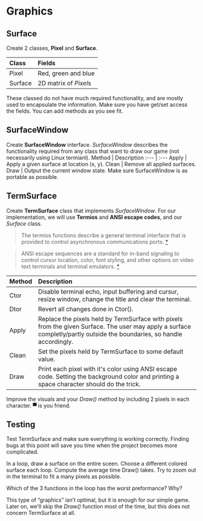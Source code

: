 # Graphics

## Surface

Create 2 classes, **Pixel** and **Surface**.

Class   |   Fields
:---    |   :---
Pixel   |   Red, green and blue
Surface |   2D matrix of *Pixel*s

These classed do not have much required functionality, and are mostly used to encapsulate the information. Make sure you have get/set access the fields.
You can add methods as you see fit.

## SurfaceWindow

Create **SurfaceWindow** interface.
*SurfaceWindow* describes the functionality required from any class that want to draw our game (not necessarily using Linux termianl).
Method  |   Description
:---    |   :---
Apply   |   Apply a given surface at location (x, y).
Clean   |   Remove all applied surfaces.
Draw    |   Output the current window state.
Make sure SurfaceWindow is as portable as possible.

## TermSurface

Create **TermSurface** class that implements *SurfaceWindow*.
For our implementation, we will use **Termios** and **ANSI escape codes**, and our *Surface* class.

> The termios functions describe a general terminal interface that is provided to control asynchronous communications ports. [*](https://en.wikipedia.org/wiki/ANSI_escape_code)

> ANSI escape sequences are a standard for in-band signaling to control cursor location, color, font styling, and other options on video text terminals and terminal emulators. [*](https://man7.org/linux/man-pages/man3/termios.3.html)

Method  |   Description
:---    |   :---
Ctor    |   Disable terminal echo, input buffering and cursur, resize window, change the title and clear the terminal.
Dtor    |   Revert all changes done in Ctor().
Apply   |   Replace the pixels held by TermSurface with pixels from the given Surface. The user may apply a surface completly/partly outside the boundaries, so handle accordingly.
Clean   |   Set the pixels held by TermSurface to some default value.
Draw    |   Print each pixel with it's color using ANSI escape code. Setting the background color and printing a space character should do the trick.

Improve the visuals and your *Draw()* method by including 2 pixels in each character. ▀ is you friend.

## Testing

Test TermSurface and make sure everything is working correctly. Finding bugs at this point will save you time when the project becomes more complicated.


In a loop, draw a surface on the entire sceen. Choose a different colored surface each loop. Compute the average time Draw() takes. Try to zoom out in the terminal to fit a many pixels as possible.

Which of the 3 functions in the loop has the worst preformance? Why?

This type of “graphics” isn’t optimal, but it is enough for our simple game.
Later on, we'll skip the *Draw()* function most of the time, but this does not concern TermSurface at all.